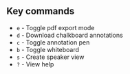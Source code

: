 
## Key commands

* `e` - Toggle pdf export mode
* `d` - Download chalkboard annotations
* `c` - Toggle annotation pen
* `b` - Toggle whiteboard
* `s` - Create speaker view
* `?` - View help

